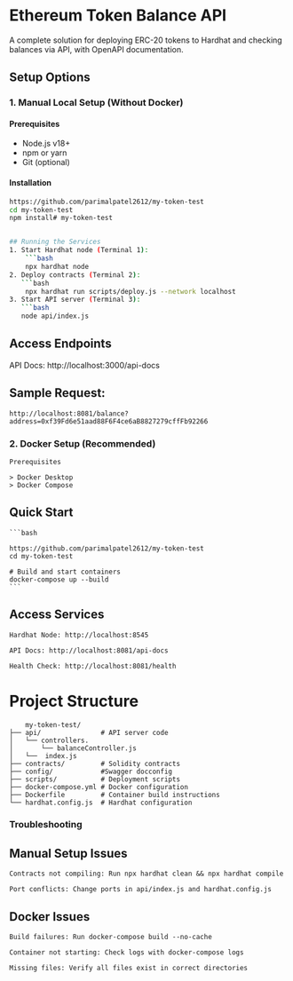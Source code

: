 # Ethereum Token Balance API

A complete solution for deploying ERC-20 tokens to Hardhat and checking balances via API, with OpenAPI documentation.

## Setup Options

### 1. Manual Local Setup (Without Docker)

#### Prerequisites
- Node.js v18+
- npm or yarn
- Git (optional)

#### Installation
```bash
https://github.com/parimalpatel2612/my-token-test
cd my-token-test
npm install# my-token-test


## Running the Services
1. Start Hardhat node (Terminal 1):
    ```bash
    npx hardhat node
2. Deploy contracts (Terminal 2):
   ```bash
    npx hardhat run scripts/deploy.js --network localhost
3. Start API server (Terminal 3):
   ```bash
   node api/index.js
   ```
## Access Endpoints
API Docs: http://localhost:3000/api-docs

## Sample Request:
    http://localhost:8081/balance?address=0xf39Fd6e51aad88F6F4ce6aB8827279cffFb92266

### 2. Docker Setup (Recommended)
    Prerequisites

    > Docker Desktop
    > Docker Compose

## Quick Start
    ```bash

    https://github.com/parimalpatel2612/my-token-test
    cd my-token-test
    
    # Build and start containers
    docker-compose up --build
    ```
## Access Services
    Hardhat Node: http://localhost:8545

    API Docs: http://localhost:8081/api-docs

    Health Check: http://localhost:8081/health

# Project Structure

        my-token-test/
    ├── api/               # API server code
    │   └── controllers.  
    │       └── balanceController.js
    │   └──  index.js
    ├── contracts/         # Solidity contracts
    ├── config/            #Swagger docconfig
    ├── scripts/           # Deployment scripts
    ├── docker-compose.yml # Docker configuration
    ├── Dockerfile         # Container build instructions
    └── hardhat.config.js  # Hardhat configuration

### Troubleshooting
## Manual Setup Issues
    Contracts not compiling: Run npx hardhat clean && npx hardhat compile
    
    Port conflicts: Change ports in api/index.js and hardhat.config.js
## Docker Issues
    Build failures: Run docker-compose build --no-cache
    
    Container not starting: Check logs with docker-compose logs
    
    Missing files: Verify all files exist in correct directories
